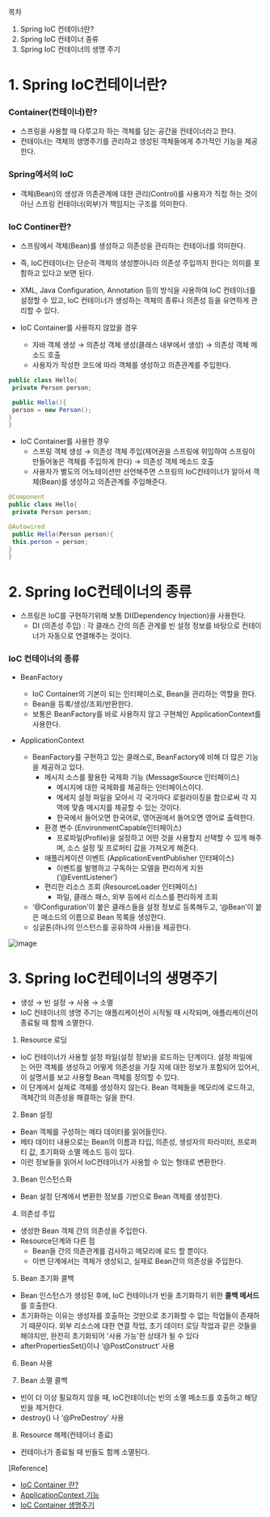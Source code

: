 목차

1. Spring IoC 컨테이너란?
2. Spring IoC 컨테이너 종류
3. Spring IoC 컨테이너의 생명 주기

# 1.  Spring IoC컨테이너란?

### Container(컨테이너)란?

- 스프링을 사용할 때 다루고자 하는 객체를 담는 공간을 컨테이너라고 한다.
- 컨테이너는 객체의 생명주기를 관리하고 생성된 객체들에게 추가적인 기능을 제공한다.

### Spring에서의 IoC

- 객체(Bean)의 생성과 의존관계에 대한 관리(Control)를 사용자가 직접 하는 것이 아닌 스프링 컨테이너(외부)가 책임지는 구조를 의미한다.

### IoC Continer란?

- 스프링에서 객체(Bean)를 생성하고 의존성을 관리하는 컨테이너를 의미한다.
- 즉, IoC컨테이너는 단순히 객체의 생성뿐아니라 의존성 주입까지 한다는 의미를 포함하고 있다고 보면 된다.
- XML, Java Configuration, Annotation 등의 방식을 사용하여 IoC 컨테이너를 설정할 수 있고, IoC 컨테이너가 생성하는 객체의 종류나 의존성 등을 유연하게 관리할 수 있다.

- IoC Container를 사용하지 않았을 경우
    - 자바 객체 생성 → 의존성 객체 생성(클래스 내부에서 생성) → 의존성 객체 메소드 호출
    - 사용자가 작성한 코드에 따라 객체를 생성하고 의존관계를 주입한다.

```java
public class Hello{
 private Person person;

 public Hello(){
 person = new Person();
}
}
```

- IoC Container를 사용한 경우
    - 스프링 객체 생성 → 의존성 객체 주입(제어권을 스프링에 위임하여 스프링이 만들어놓은 객체를 주입하게 한다) → 의존성 객체 메소드 호출
    - 사용자가 별도의 어노테이션만 선언해주면 스프링의 IoC컨테이너가 알아서 객체(Bean)를 생성하고 의존관계를 주입해준다.

```java
@Component
public class Hello{
 private Person person;

@Autowired
 public Hello(Person person){
 this.person = person;
}
}
```

# 2. Spring IoC컨테이너의 종류

- 스프링은 IoC를 구현하기위해 보통 DI(Dependency Injection)을 사용한다.
    - DI (의존성 주입) : 각 클래스 간의 의존 관계를 빈 설정 정보를 바탕으로 컨테이너가 자동으로 연결해주는 것이다.

### IoC 컨테이너의 종류

- BeanFactory
    - IoC Container의 기본이 되는 인터페이스로, Bean을 관리하는 역할을 한다.
    - Bean을 등록/생성/조회/반환한다.
    - 보통은 BeanFactory를 바로 사용하지 않고 구현체인 ApplicationContext를 사용한다.

- ApplicationContext
    - BeanFactory를 구현하고 있는 클래스로, BeanFactory에 비해 더 많은 기능을 제공하고 있다.
        - 메시지 소스를 활용한 국제화 기능 (MessageSource 인터페이스)
            - 메시지에 대한 국제화를 제공하는 인터페이스이다.
            - 메세지 설정 파일을 모아서 각 국가마다 로컬라이징을 함으로써 각 지역에 맞춤 메시지를 제공할 수 있는 것이다.
            - 한국에서 들어오면 한국어로, 영어권에서 들어오면 영어로 출력한다.
        - 환경 변수 (EnvironmentCapable인터페이스)
            - 프로파일(Profile)을 설정하고 어떤 것을 사용할지 선택할 수 있게 해주며, 소스 설정 및 프로퍼티 값을 가져오게 해준다.
        - 애플리케이션 이벤트 (ApplicationEventPublisher 인터페이스)
            - 이벤트를 발행하고 구독하는 모델을 편리하게 지원 (’@EventListener’)
        - 편리한 리소스 조회 (ResourceLoader 인터페이스)
            - 파일, 클래스 패스, 외부 등에서 리소스를 편리하게 조회
    - ‘@Configuration’이 붙은 클래스들을 설정 정보로 등록해두고, ‘@Bean’이 붙은 메소드의 이름으로 Bean 목록을 생성한다.
    - 싱글톤(하나의 인스턴스를 공유하여 사용)을 제공한다.

![image](https://github.com/COW-edu/backend-cs-study/assets/127813439/9cb1f495-b9da-46f9-9ab5-282374a63f22)

# 3. Spring IoC컨테이너의 생명주기

- 생성 → 빈 설정 → 사용 → 소멸
- IoC 컨테이너의 생명 주기는 애플리케이션이 시작될 때 시작되며, 애플리케이션이 종료될 때 함께 소멸한다.

1. Resource 로딩
- IoC 컨테이너가 사용할 설정 파일(설정 정보)을 로드하는 단계이다. 설정 파일에는 어떤 객체를 생성하고 어떻게 의존성을 가질 지에 대한 정보가 포함되어 있어서, 이 설명서를 보고 사용할 Bean 객체를 정의할 수 있다.
- 이 단계에서 실제로 객체를 생성하지 않는다. Bean 객체들을 메모리에 로드하고, 객체간의 의존성을 해결하는 일을 한다.

2. Bean 설정
- Bean 객체를 구성하는 메타 데이터를 읽어들인다.
- 메타 데이터 내용으로는 Bean의 이름과 타입, 의존성, 생성자의 파라미터, 프로퍼티 값, 초기화와 소멸 메소드 등이 있다.
- 이런 정보들을 읽어서 IoC컨테이너가 사용할 수 있는 형태로 변환한다.

3. Bean 인스턴스화
- Bean 설정 단계에서 변환한 정보를 기반으로 Bean 객체를 생성한다.

4. 의존성 주입
- 생성한 Bean 객체 간의 의존성을 주입한다.
- Resource단계와 다른 점
    - Bean들 간의 의존관계를 검사하고 메모리에 로드 할 뿐이다.
    - 이번 단계에서는 객체가 생성되고, 실제로 Bean간의 의존성을 주입한다.

5. Bean 초기화 콜백
- Bean 인스턴스가 생성된 후에, IoC 컨테이너가 빈을 초기화하기 위한 **콜백 메서드**를 호출한다.
- 초기화하는 이유는 생성자를 호출하는 것만으로 초기화할 수 없는 작업들이 존재하기 때문이다. 외부 리소스에 대한 연결 작업, 초기 데이터 로딩 작업과 같은 것들을 해야지만, 완전히 초기화되어 '사용 가능'한 상태가 될 수 있다
- afterPropertiesSet()이나 ‘@PostConstruct’ 사용

6. Bean 사용


7. Bean 소멸 콜백
- 빈이 더 이상 필요하지 않을 때, IoC컨테이너는 빈의 소멸 메소드를 호출하고 해당 빈을 제거한다.
- destroy() 나 ‘@PreDestroy’ 사용

8. Resource 해제(컨테이너 종료)
- 컨테이너가 종료될 때 빈들도 함께 소멸된다.

[Reference]

- [IoC Container 란?](https://amaran-th.github.io/Spring/[Spring]%20IoC%20Container/)
- [ApplicationContext 기능](https://steady-coding.tistory.com/600)
- [IoC Container 생명주기](https://engineerinsight.tistory.com/66)